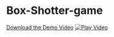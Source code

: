 # Box-Shotter-game
[Download the Demo Video](./videos/demo.mp4)
[![Play Video](https://img.icons8.com/clouds/2x/play.png)](./videos/demo.mp4)
